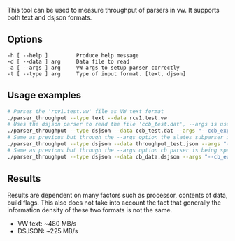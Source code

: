 This tool can be used to measure throughput of parsers in vw. It supports both text and dsjson formats.

## Options
```
-h [ --help ]         Produce help message
-d [ --data ] arg     Data file to read
-a [ --args ] arg     VW args to setup parser correctly
-t [ --type ] arg     Type of input format. [text, djson]
```

## Usage examples
```sh
# Parses the 'rcv1.test.vw' file as VW text format
./parser_throughput --type text --data rcv1.test.vw
# Uses the dsjson parser to read the file 'ccb_test.dat', --args is used to ensure the parser can read the CCB labels
./parser_throughput --type dsjson --data ccb_test.dat --args "--ccb_explore_adf"
# Same as previous but through the --args option the slates subparser is being used
./parser_throughput --type dsjson --data throughput_test.json --args "--slates"
# Same as previous but through the --args option cb parser is being specified
./parser_throughput --type dsjson --data cb_data.dsjson --args "--cb_explore_adf"
```

## Results
Results are dependent on many factors such as processor, contents of data, build flags. This also does not take into account the fact that generally the information density of these two formats is not the same.
- VW text: ~480 MB/s
- DSJSON: ~225 MB/s
